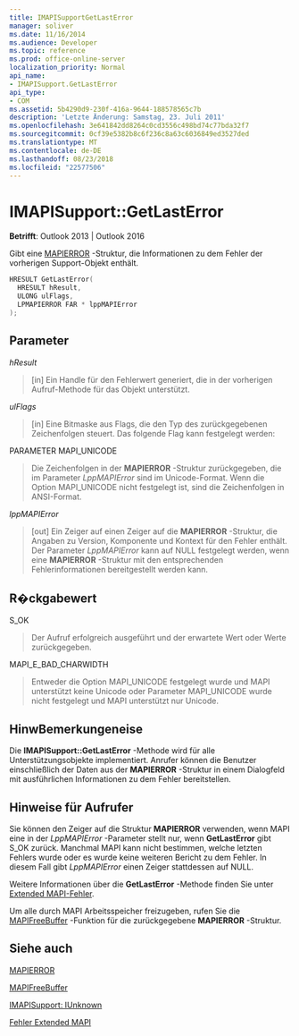 ```yaml
---
title: IMAPISupportGetLastError
manager: soliver
ms.date: 11/16/2014
ms.audience: Developer
ms.topic: reference
ms.prod: office-online-server
localization_priority: Normal
api_name:
- IMAPISupport.GetLastError
api_type:
- COM
ms.assetid: 5b4290d9-230f-416a-9644-188578565c7b
description: 'Letzte Änderung: Samstag, 23. Juli 2011'
ms.openlocfilehash: 3e641842dd8264c0cd3556c498bd74c77bda32f7
ms.sourcegitcommit: 0cf39e5382b8c6f236c8a63c6036849ed3527ded
ms.translationtype: MT
ms.contentlocale: de-DE
ms.lasthandoff: 08/23/2018
ms.locfileid: "22577506"
---
```

# <a name="imapisupportgetlasterror"></a>IMAPISupport::GetLastError

  
  
**Betrifft**: Outlook 2013 | Outlook 2016 
  
Gibt eine [MAPIERROR](mapierror.md) -Struktur, die Informationen zu dem Fehler der vorherigen Support-Objekt enthält. 
  
```cpp
HRESULT GetLastError(
  HRESULT hResult,
  ULONG ulFlags,
  LPMAPIERROR FAR * lppMAPIError
);
```

## <a name="parameters"></a>Parameter

 _hResult_
  
> [in] Ein Handle für den Fehlerwert generiert, die in der vorherigen Aufruf-Methode für das Objekt unterstützt.
    
 _ulFlags_
  
> [in] Eine Bitmaske aus Flags, die den Typ des zurückgegebenen Zeichenfolgen steuert. Das folgende Flag kann festgelegt werden:
    
PARAMETER MAPI_UNICODE 
  
> Die Zeichenfolgen in der **MAPIERROR** -Struktur zurückgegeben, die im Parameter _LppMAPIError_ sind im Unicode-Format. Wenn die Option MAPI_UNICODE nicht festgelegt ist, sind die Zeichenfolgen in ANSI-Format. 
    
 _lppMAPIError_
  
> [out] Ein Zeiger auf einen Zeiger auf die **MAPIERROR** -Struktur, die Angaben zu Version, Komponente und Kontext für den Fehler enthält. Der Parameter _LppMAPIError_ kann auf NULL festgelegt werden, wenn eine **MAPIERROR** -Struktur mit den entsprechenden Fehlerinformationen bereitgestellt werden kann. 
    
## <a name="return-value"></a>R�ckgabewert

S_OK 
  
> Der Aufruf erfolgreich ausgeführt und der erwartete Wert oder Werte zurückgegeben.
    
MAPI_E_BAD_CHARWIDTH 
  
> Entweder die Option MAPI_UNICODE festgelegt wurde und MAPI unterstützt keine Unicode oder Parameter MAPI_UNICODE wurde nicht festgelegt und MAPI unterstützt nur Unicode.
    
## <a name="remarks"></a>HinwBemerkungeneise

Die **IMAPISupport::GetLastError** -Methode wird für alle Unterstützungsobjekte implementiert. Anrufer können die Benutzer einschließlich der Daten aus der **MAPIERROR** -Struktur in einem Dialogfeld mit ausführlichen Informationen zu dem Fehler bereitstellen. 
  
## <a name="notes-to-callers"></a>Hinweise für Aufrufer

Sie können den Zeiger auf die Struktur **MAPIERROR** verwenden, wenn MAPI eine in der _LppMAPIError_ -Parameter stellt nur, wenn **GetLastError** gibt S_OK zurück. Manchmal MAPI kann nicht bestimmen, welche letzten Fehlers wurde oder es wurde keine weiteren Bericht zu dem Fehler. In diesem Fall gibt _LppMAPIError_ einen Zeiger stattdessen auf NULL. 
  
Weitere Informationen über die **GetLastError** -Methode finden Sie unter [Extended MAPI-Fehler](mapi-extended-errors.md).
  
Um alle durch MAPI Arbeitsspeicher freizugeben, rufen Sie die [MAPIFreeBuffer](mapifreebuffer.md) -Funktion für die zurückgegebene **MAPIERROR** -Struktur. 
  
## <a name="see-also"></a>Siehe auch



[MAPIERROR](mapierror.md)
  
[MAPIFreeBuffer](mapifreebuffer.md)
  
[IMAPISupport: IUnknown](imapisupportiunknown.md)


[Fehler Extended MAPI](mapi-extended-errors.md)

